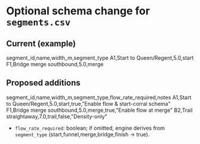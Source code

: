# Optional schema change for `segments.csv`

## Current (example)
segment_id,name,width_m,segment_type
A1,Start to Queen/Regent,5.0,start
F1,Bridge merge southbound,5.0,merge

## Proposed additions
segment_id,name,width_m,segment_type,flow_rate_required,notes
A1,Start to Queen/Regent,5.0,start,true,"Enable flow & start-corral schema"
F1,Bridge merge southbound,5.0,merge,true,"Enable flow at merge"
B2,Trail straightaway,7.0,trail,false,"Density-only"

- `flow_rate_required`: boolean; if omitted, engine derives from `segment_type` (start,funnel,merge,bridge,finish → true).
